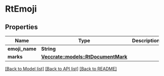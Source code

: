 # RtEmoji

## Properties

Name | Type | Description | Notes
------------ | ------------- | ------------- | -------------
**emoji_name** | **String** |  | 
**marks** | [**Vec<crate::models::RtDocumentMark>**](RtDocumentMark.md) |  | 

[[Back to Model list]](../README.md#documentation-for-models) [[Back to API list]](../README.md#documentation-for-api-endpoints) [[Back to README]](../README.md)


